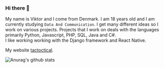 ### Hi there 👋
My name is Viktor and I come from Denmark.
I am 18 years old and I am currently studying `Data And Communication`.
I get many different ideas so I work on various projects.
Projects that I work on deals with the languages primarily Python, Javascript, PHP, SQL, Java and C#.<br />
I like working working with the Django framework and React Native.

My website [tactoctical](http://tactoctical.com).

![Anurag's github stats](https://github-readme-stats.vercel.app/api?username=viktorholk&show_icons=true)
